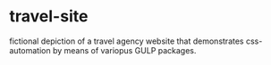 # travel-site

fictional depiction of a travel agency website that demonstrates css-automation by means of variopus GULP packages.
